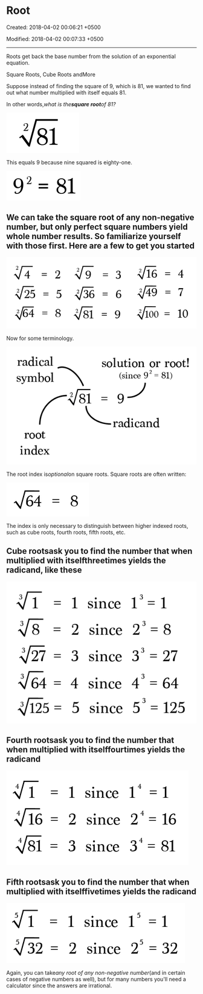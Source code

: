 # Root

Created: 2018-04-02 00:06:21 +0500

Modified: 2018-04-02 00:07:33 +0500

---

Roots get back the base number from the solution of an exponential equation.

Square Roots, Cube Roots andMore

Suppose instead of finding the square of 9, which is 81, we wanted to find out what number multiplied with itself equals 81.

In other words,*what is the**square root**of 81?*

![image](media/Root-image1.png)

This equals 9 because nine squared is eighty-one.

![Ⅰ 8 = 乙 6 ](media/Root-image2.png)

## We can take the square root of any non-negative number, but only perfect square numbers yield whole number results. So familiarize yourself with those first. Here are a few to get you started

![image](media/Root-image3.png)

Now for some terminology.

![image](media/Root-image4.png)

The root index is*optional*on square roots. Square roots are often written:

![64 ](media/Root-image5.png)

The index is only necessary to distinguish between higher indexed roots, such as cube roots, fourth roots, fifth roots, etc.

## Cube roots**ask you to find the number that when multiplied with itself**threetimes yields the radicand, like these

![image](media/Root-image6.png)

## Fourth roots**ask you to find the number that when multiplied with itself**fourtimes yields the radicand

![image](media/Root-image7.png)

## Fifth roots**ask you to find the number that when multiplied with itself**fivetimes yields the radicand

![image](media/Root-image8.png)

Again, you can take*any root of any non-negative number*(and in certain cases of negative numbers as well), but for many numbers you'll need a calculator since the answers are irrational.
